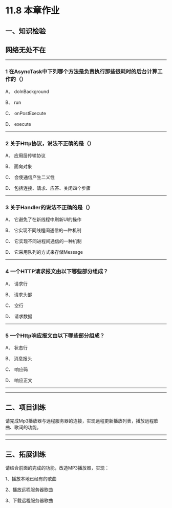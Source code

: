 # 11.8 本章作业

## 一、知识检验

> 
## 网络无处不在

----

### 1 在AsyncTask中下列哪个方法是负责执行那些很耗时的后台计算工作的（）

A、 doInBackground

B、 run

C、 onPostExecute

D、 execute

----

### 2 关于Http协议，说法不正确的是（）

A、 应用层传输协议

B、 面向对象

C、 会使通信产生二义性

D、 包括连接、请求、应答、关闭四个步骤

----

### 3 关于Handler的说法不正确的是（）

A、 它避免了在新线程中刷新UI的操作

B、 它实现不同线程间通信的一种机制

C、 它实现不同进程间通信的一种机制

D、 它采用队列的方式来存储Message

----

### 4 一个HTTP请求报文由以下哪些部分组成？

A、 请求行

B、 请求头部

C、 空行

D、 请求数据

----

### 5 一个Http响应报文由以下哪些部分组成？

A、 状态行

B、 消息报头

C、 响应码

D、 响应正文

----

----

## 二、项目训练

请完成Mp3播放器与远程服务器的连接，实现远程更新播放列表，播放远程歌曲、歌词的功能。

----

----

## 三、拓展训练

请结合前面的完成的功能，改造MP3播放器，实现：

1、播放本地已经有的歌曲

2、播放远程服务器歌曲

3、下载远程服务器歌曲